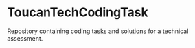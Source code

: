 # ToucanTechCodingTask
Repository containing coding tasks and solutions for a technical assessment.
